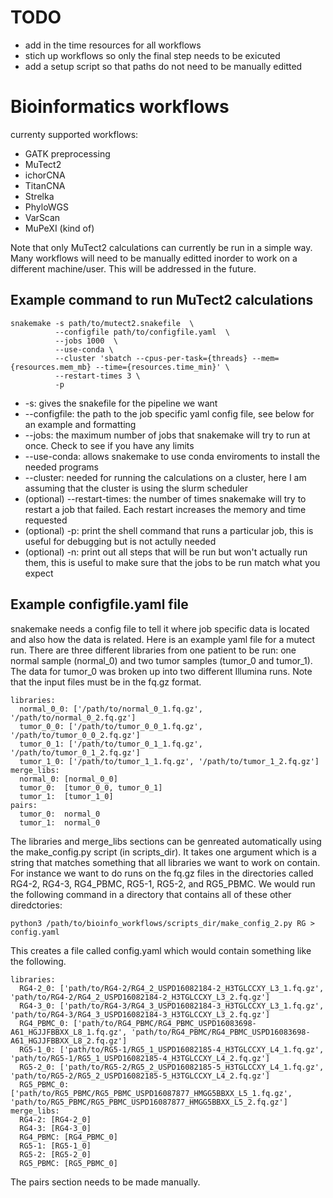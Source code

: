 # TODO
* add in the time resources for all workflows
* stich up workflows so only the final step needs to be exicuted
* add a setup script so that paths do not need to be manually editted

# Bioinformatics workflows
currenty supported workflows:
* GATK preprocessing
* MuTect2
* ichorCNA
* TitanCNA
* Strelka
* PhyloWGS
* VarScan
* MuPeXI (kind of)

Note that only MuTect2 calculations can currently be run in a simple way. Many workflows will need to be manually editted inorder to work on a different machine/user. This will be addressed in the future.

## Example command to run MuTect2 calculations
```
snakemake -s path/to/mutect2.snakefile  \
          --configfile path/to/configfile.yaml  \
          --jobs 1000  \
          --use-conda \
          --cluster 'sbatch --cpus-per-task={threads} --mem={resources.mem_mb} --time={resources.time_min}' \
          --restart-times 3 \
          -p
```
* -s: gives the snakefile for the pipeline we want
* --configfile: the path to the job specific yaml config file, see below for an example and formatting
* --jobs: the maximum number of jobs that snakemake will try to run at once. Check to see if you have any limits
* --use-conda: allows snakemake to use conda enviroments to install the needed programs
* --cluster: needed for running the calculations on a cluster, here I am assuming that the cluster is using the slurm scheduler
* (optional) --restart-times: the number of times snakemake will try to restart a job that failed. Each restart increases the memory and time requested
* (optional) -p: print the shell command that runs a particular job, this is useful for debugging but is not actully needed
* (optional) -n: print out all steps that will be run but won't actually run them, this is useful to make sure that the jobs to be run match what you expect

## Example configfile.yaml file
snakemake needs a config file to tell it where job specific data is located and also how the data is related.
Here is an example yaml file for a mutect run. There are three different libraries from one patient to be run:
one normal sample (normal_0) and two tumor samples (tumor_0 and tumor_1). The data for tumor_0 was broken up into
two different Illumina runs. Note that the input files must be in the fq.gz format.

```
libraries:
  normal_0_0: ['/path/to/normal_0_1.fq.gz', '/path/to/normal_0_2.fq.gz']
  tumor_0_0: ['/path/to/tumor_0_0_1.fq.gz', '/path/to/tumor_0_0_2.fq.gz']
  tumor_0_1: ['/path/to/tumor_0_1_1.fq.gz', '/path/to/tumor_0_1_2.fq.gz']
  tumor_1_0: ['/path/to/tumor_1_1.fq.gz', '/path/to/tumor_1_2.fq.gz']
merge_libs:
  normal_0: [normal_0_0]
  tumor_0:  [tumor_0_0, tumor_0_1]
  tumor_1:  [tumor_1_0]
pairs:
  tumor_0:  normal_0
  tumor_1:  normal_0
```

The libraries and merge_libs sections can be genreated automatically using the make_config.py script (in scripts_dir).
It takes one argument which is a string that matches something that all libraries we want to work on contain.
For instance we want to do runs on the fq.gz files in the directories called RG4-2, RG4-3, RG4_PBMC, RG5-1, RG5-2, and RG5_PBMC.
We would run the following command in a directory that contains all of these other diredctories:

```
python3 /path/to/bioinfo_workflows/scripts_dir/make_config_2.py RG > config.yaml
```

This creates a file called config.yaml which would contain something like the following.

```
libraries:
  RG4-2_0: ['path/to/RG4-2/RG4_2_USPD16082184-2_H3TGLCCXY_L3_1.fq.gz', 'path/to/RG4-2/RG4_2_USPD16082184-2_H3TGLCCXY_L3_2.fq.gz']
  RG4-3_0: ['path/to/RG4-3/RG4_3_USPD16082184-3_H3TGLCCXY_L3_1.fq.gz', 'path/to/RG4-3/RG4_3_USPD16082184-3_H3TGLCCXY_L3_2.fq.gz']
  RG4_PBMC_0: ['path/to/RG4_PBMC/RG4_PBMC_USPD16083698-A61_HGJJFBBXX_L8_1.fq.gz', 'path/to/RG4_PBMC/RG4_PBMC_USPD16083698-A61_HGJJFBBXX_L8_2.fq.gz']
  RG5-1_0: ['path/to/RG5-1/RG5_1_USPD16082185-4_H3TGLCCXY_L4_1.fq.gz', 'path/to/RG5-1/RG5_1_USPD16082185-4_H3TGLCCXY_L4_2.fq.gz']
  RG5-2_0: ['path/to/RG5-2/RG5_2_USPD16082185-5_H3TGLCCXY_L4_1.fq.gz', 'path/to/RG5-2/RG5_2_USPD16082185-5_H3TGLCCXY_L4_2.fq.gz']
  RG5_PBMC_0: ['path/to/RG5_PBMC/RG5_PBMC_USPD16087877_HMGG5BBXX_L5_1.fq.gz', 'path/to/RG5_PBMC/RG5_PBMC_USPD16087877_HMGG5BBXX_L5_2.fq.gz']
merge_libs:
  RG4-2: [RG4-2_0]
  RG4-3: [RG4-3_0]
  RG4_PBMC: [RG4_PBMC_0]
  RG5-1: [RG5-1_0]
  RG5-2: [RG5-2_0]
  RG5_PBMC: [RG5_PBMC_0]
```

The pairs section needs to be made manually.
